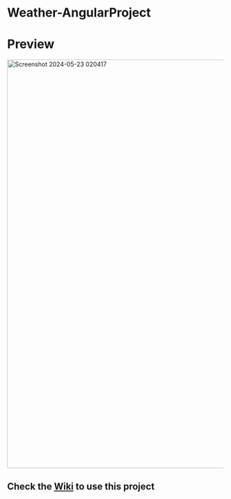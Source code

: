 # Weather-AngularProject

# Preview
<img width="947" alt="Screenshot 2024-05-23 020417" src="https://github.com/theworldisbroken/Angular-Weather-Application/assets/155479346/27dfa4b4-8a93-45d5-8cf1-f0c79659696c">

## Check the [Wiki](https://github.com/theworldisbroken/Angular-Weather-Application/wiki) to use this project
